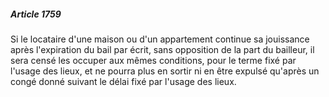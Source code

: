 ##### Article 1759

Si le locataire d'une maison ou d'un appartement continue sa jouissance après l'expiration du bail par écrit, sans opposition de la part du bailleur, il sera censé les occuper aux mêmes conditions, pour le terme fixé par l'usage des lieux, et ne pourra plus en sortir ni en être expulsé qu'après un congé donné suivant le délai fixé par l'usage des lieux.

